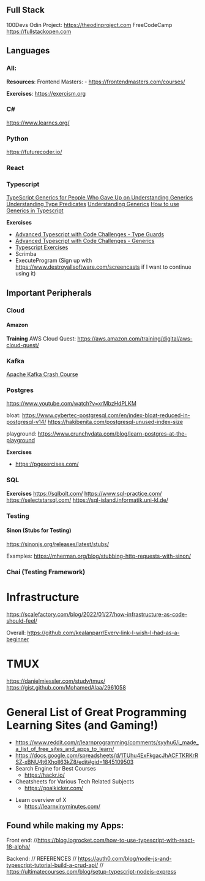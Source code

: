 ## Full Stack
100Devs
Odin Project: https://theodinproject.com
FreeCodeCamp
https://fullstackopen.com

## Languages

### All:
**Resources**:
	Frontend Masters:
	- https://frontendmasters.com/courses/

**Exercises**:
https://exercism.org

### C\#
https://www.learncs.org/

### Python
https://futurecoder.io/

### React



### Typescript
[TypeScript Generics for People Who Gave Up on Understanding Generics](https://ts.chibicode.com/generics)
[Understanding Type Predicates](https://dev.to/daveturissini/aha-understanding-typescript-s-type-predicates-40ha)
[Understanding Generics](https://blog.bitsrc.io/understanding-generics-in-typescript-1c041dc37569)
[How to use Generics in Typescript](https://www.digitalocean.com/community/tutorials/how-to-use-generics-in-typescript)

**Exercises**
- [Advanced Typescript with Code Challenges - Type Guards](https://javascript.plainenglish.io/advanced-typescript-with-code-challenges-type-guards-a5b24bb6d46b)
- [Advanced Typescript with Code Challenges - Generics](https://javascript.plainenglish.io/advanced-typescript-generics-1b30d6b5dd49)
- [Typescript Exercises](https://typescript-exercises.github.io/)
- Scrimba
- ExecuteProgram (Sign up with https://www.destroyallsoftware.com/screencasts if I want to continue using it)

## Important Peripherals

### Cloud

#### Amazon
**Training**
AWS Cloud Quest: https://aws.amazon.com/training/digital/aws-cloud-quest/

### Kafka
[Apache Kafka Crash Course](https://www.youtube.com/watch?v=R873BlNVUB4)

### Postgres
https://www.youtube.com/watch?v=xrMbzHdPLKM

bloat:
https://www.cybertec-postgresql.com/en/index-bloat-reduced-in-postgresql-v14/
https://hakibenita.com/postgresql-unused-index-size

playground:
https://www.crunchydata.com/blog/learn-postgres-at-the-playground

**Exercises**
- https://pgexercises.com/

### SQL
**Exercises**
https://sqlbolt.com/
https://www.sql-practice.com/
https://selectstarsql.com/
https://sql-island.informatik.uni-kl.de/

### Testing

#### Sinon (Stubs for Testing)
https://sinonjs.org/releases/latest/stubs/

Examples:
https://mherman.org/blog/stubbing-http-requests-with-sinon/


### Chai (Testing Framework)

# Infrastructure 
https://scalefactory.com/blog/2022/01/27/how-infrastructure-as-code-should-feel/

Overall:
https://github.com/kealanparr/Every-link-I-wish-I-had-as-a-beginner

# TMUX
https://danielmiessler.com/study/tmux/
https://gist.github.com/MohamedAlaa/2961058


# General List of Great Programming Learning Sites (and Gaming!)
 - https://www.reddit.com/r/learnprogramming/comments/syyhu6/i_made_a_list_of_free_sites_and_apps_to_learn/
- https://docs.google.com/spreadsheets/d/1TUhu4ExFkgacJhACFTKRKrRSZ-xBNU4t6XhoIl63kZ8/edit#gid=1845109503
- Search Engine for Best Courses
	- https://hackr.io/
- Cheatsheets for Various Tech Related Subjects
	- https://goalkicker.com/
* Learn overview of X
	* https://learnxinyminutes.com/



## Found while making my Apps:
  
Front end:
//https://blog.logrocket.com/how-to-use-typescript-with-react-18-alpha/

Backend:
// REFERENCES
// https://auth0.com/blog/node-js-and-typescript-tutorial-build-a-crud-api/
// https://ultimatecourses.com/blog/setup-typescript-nodejs-express


